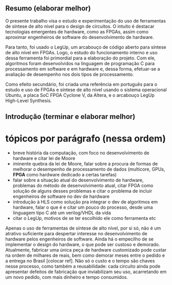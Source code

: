 ## Resumo (elaborar melhor)

O presente trabalho visa o estudo e experimentação do uso de ferramentas de síntese de alto nível para o design de circuitos. O intuito é destacar tecnologias emergentes de hardware, como as FPGAs, assim como aproximar engenheiros de software do desenvolvimento de hardware.

Para tanto, foi usado o LegUp, um arcabouço de código aberto para síntese de alto nível em FPGAs. Logo, o estudo do funcionamento interno e uso dessa ferramenta foi primordial para a elaboração do projeto. Com ele, algoritmos foram desenvolvidos na linguagem de programação C para processamento em software e em hardware e, dessa forma, efetuar-se a avaliação de desempenho nos dois tipos de processamento.

Como efeito secundário, foi criada uma referência em português para o estudo e uso de FPGAs e síntese de alto nível usando o sistema operacional Ubuntu, a placa SoC FPGA Cyclone V, da Altera, e o arcabouço LegUp High-Level Synthesis.

## Introdução (terminar e elaborar melhor)

# tópicos por parágrafo (nessa ordem)

 - breve história da computação, com foco no desenvolvimento de hardware e citar lei de Moore
 - iminente quebra da lei de Moore, falar sobre a procura de formas de melhorar o desempenho de processamento de dados (multicore, GPUs, **FPGA** como hardware dedicado a certas tarefas)
 - falar sobre a situação atual do desenvolvimento de hardware, problemas do método de desenvolvimento atual, citar FPGA como solução de alguns desses problemas e citar o problema de incluir engenheiros de software no dev de hardware
 - introdução à HLS como solução pra integrar o dev de algoritmos em hardware, falar o que é e citar um pouco do processo, desde uma linguagem tipo C até um verilog/VHDL da vida
 - citar o LegUp, motivos de se ter escolhido ele como ferramenta etc

Apenas o uso de ferramentas de síntese de alto nível, por si só, não é um atrativo suficiente para despertar interesse no desenvolvimento de hardware pelos engenheiros de software. Ainda há o empecilho de se implementar o design do hardware, o que pode ser custoso e demorado. Atualmente, fabricar uma única peça de hardware customizado pode custar na ordem de milhares de reais, bem como demorar meses entre o pedido e a entrega no Brasil [colocar ref]. Não só o custo e o tempo são chaves nesse processo, como também a reusabilidade: cada circuito ainda pode apresentar defeitos de fabricação que inviabilizam seu uso, acarretando em um novo pedido, com mais dinheiro e tempo consumidos.